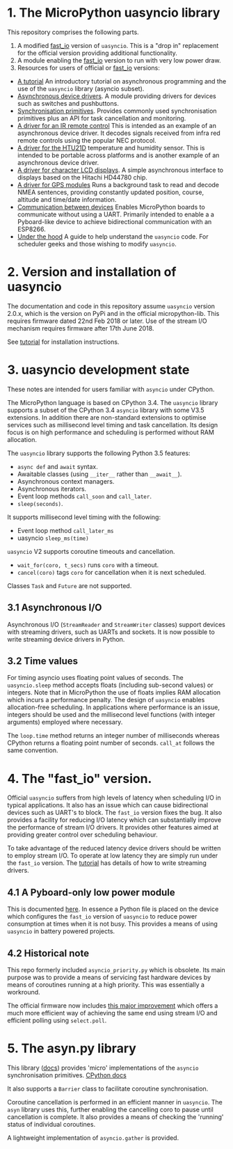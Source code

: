 # 1. The MicroPython uasyncio library

This repository comprises the following parts.  
 1. A modified [fast_io](./FASTPOLL.md) version of `uasyncio`. This is a "drop
 in" replacement for the official version providing additional functionality.
 2. A module enabling the [fast_io](./FASTPOLL.md) version to run with very low
 power draw.
 3. Resources for users of official or [fast_io](./FASTPOLL.md) versions:

 * [A tutorial](./TUTORIAL.md) An introductory tutorial on asynchronous
 programming and the use of the `uasyncio` library (asyncio subset).
 * [Asynchronous device drivers](./DRIVERS.md). A module providing drivers for
 devices such as switches and pushbuttons.
 * [Synchronisation primitives](./PRIMITIVES.md). Provides commonly used
 synchronisation primitives plus an API for task cancellation and monitoring.
 * [A driver for an IR remote control](./nec_ir/README.md) This is intended as
 an example of an asynchronous device driver. It decodes signals received from
 infra red remote controls using the popular NEC protocol.
 * [A driver for the HTU21D](./htu21d/README.md) temperature and humidity
 sensor. This is intended to be portable across platforms and is another
 example of an asynchronous device driver.
 * [A driver for character LCD displays](./HD44780/README.md). A simple
 asynchronous interface to displays based on the Hitachi HD44780 chip.
 * [A driver for GPS modules](./gps/README.md) Runs a background task to read
 and decode NMEA sentences, providing constantly updated position, course,
 altitude and time/date information.
 * [Communication between devices](./syncom_as/README.md) Enables MicroPython
 boards to communicate without using a UART. Primarily intended to enable a
 a Pyboard-like device to achieve bidirectional communication with an ESP8266.
 * [Under the hood](./UNDER_THE_HOOD.md) A guide to help understand the
 `uasyncio` code. For scheduler geeks and those wishing to modify `uasyncio`.
 
# 2. Version and installation of uasyncio

The documentation and code in this repository assume `uasyncio` version
2.0.x, which is the version on PyPi and in the official micropython-lib. This
requires firmware dated 22nd Feb 2018 or later. Use of the stream I/O mechanism
requires firmware after 17th June 2018.

See [tutorial](./TUTORIAL.md#installing-uasyncio-on-bare-metal) for
installation instructions.

# 3. uasyncio development state

These notes are intended for users familiar with `asyncio` under CPython.

The MicroPython language is based on CPython 3.4. The `uasyncio` library
supports a subset of the CPython 3.4 `asyncio` library with some V3.5
extensions. In addition there are non-standard extensions to optimise services
such as millisecond level timing and task cancellation. Its design focus is on
high performance and scheduling is performed without RAM allocation.

The `uasyncio` library supports the following Python 3.5 features:

 * `async def` and `await` syntax.
 * Awaitable classes (using `__iter__` rather than `__await__`).
 * Asynchronous context managers.
 * Asynchronous iterators.
 * Event loop methods `call_soon` and `call_later`.
 * `sleep(seconds)`.

It supports millisecond level timing with the following:

 * Event loop method `call_later_ms`
 * uasyncio `sleep_ms(time)`

`uasyncio` V2 supports coroutine timeouts and cancellation.

 * `wait_for(coro, t_secs)` runs `coro` with a timeout.
 * `cancel(coro)` tags `coro` for cancellation when it is next scheduled.

Classes `Task` and `Future` are not supported.

## 3.1 Asynchronous I/O

Asynchronous I/O (`StreamReader` and `StreamWriter` classes) support devices
with streaming drivers, such as UARTs and sockets. It is now possible to write
streaming device drivers in Python.

## 3.2 Time values

For timing asyncio uses floating point values of seconds. The `uasyncio.sleep`
method accepts floats (including sub-second values) or integers. Note that in
MicroPython the use of floats implies RAM allocation which incurs a performance
penalty. The design of `uasyncio` enables allocation-free scheduling. In
applications where performance is an issue, integers should be used and the
millisecond level functions (with integer arguments) employed where necessary.

The `loop.time` method returns an integer number of milliseconds whereas
CPython returns a floating point number of seconds. `call_at` follows the
same convention.

# 4. The "fast_io" version.

Official `uasyncio` suffers from high levels of latency when scheduling I/O in
typical applications. It also has an issue which can cause bidirectional
devices such as UART's to block. The `fast_io` version fixes the bug. It also
provides a facility for reducing I/O latency which can substantially improve
the performance of stream I/O drivers. It provides other features aimed at
providing greater control over scheduling behaviour.

To take advantage of the reduced latency device drivers should be written to
employ stream I/O. To operate at low latency they are simply run under the
`fast_io` version. The [tutorial](./TUTORIAL.md#54-writing-streaming-device-drivers)
has details of how to write streaming drivers.

## 4.1 A Pyboard-only low power module

This is documented [here](./lowpower/README.md). In essence a Python file is
placed on the device which configures the `fast_io` version of `uasyncio` to
reduce power consumption at times when it is not busy. This provides a means of
using `uasyncio` in battery powered projects.

## 4.2 Historical note

This repo formerly included `asyncio_priority.py` which is obsolete. Its main
purpose was to provide a means of servicing fast hardware devices by means of
coroutines running at a high priority. This was essentially a workround.

The official firmware now includes
[this major improvement](https://github.com/micropython/micropython/pull/3836)
which offers a much more efficient way of achieving the same end using stream
I/O and efficient polling using `select.poll`.

# 5. The asyn.py library

This library ([docs](./PRIMITIVES.md)) provides 'micro' implementations of the
`asyncio` synchronisation primitives.
[CPython docs](https://docs.python.org/3/library/asyncio-sync.html)

It also supports a `Barrier` class to facilitate coroutine synchronisation.

Coroutine cancellation is performed in an efficient manner in `uasyncio`. The
`asyn` library uses this, further enabling the cancelling coro to pause until
cancellation is complete. It also provides a means of checking the 'running'
status of individual coroutines.

A lightweight implementation of `asyncio.gather` is provided.
